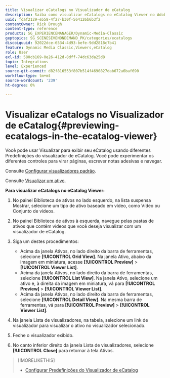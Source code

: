 ```yaml
---
title: Visualizar eCatalogs no Visualizador de eCatalog
description: Saiba como visualizar eCatalogs no eCatalog Viewer no Adobe Dynamic Media Classic.
uuid: fdaf2129-e558-4f27-b30f-564126b6b3f2
contentOwner: Rick Brough
content-type: reference
products: SG_EXPERIENCEMANAGER/Dynamic-Media-Classic
geptopics: SG_SCENESEVENONDEMAND_PK/categories/ecatalogs
discoiquuid: 92022dce-6534-4d93-befe-9dd2818c7b41
feature: Dynamic Media Classic,Viewers,eCatalog
role: User
exl-id: 580cb169-0e26-412d-8dff-74dc63da25d8
topic: Integrations
level: Experienced
source-git-commit: d82f816553f807b514f4690827dab672a6baf690
workflow-type: tm+mt
source-wordcount: '239'
ht-degree: 0%

---
```


# Visualizar eCatalogs no Visualizador de eCatalog{#previewing-ecatalogs-in-the-ecatalog-viewer}

Você pode usar Visualizar para exibir seu eCatalog usando diferentes Predefinições do visualizador de eCatalog. Você pode experimentar os diferentes controles para virar páginas, escrever notas adesivas e navegar.

Consulte [Configurar visualizadores padrão](application-setup.md#configuring_default_viewers).

Consulte [Visualizar um ativo](previewing-asset.md#previewing_an_asset).

**Para visualizar eCatalogs no eCatalog Viewer:**

1. No painel Biblioteca de ativos no lado esquerdo, na lista suspensa Mostrar, selecione um tipo de ativo baseado em vídeo, como Vídeo ou Conjunto de vídeos.
1. No painel Biblioteca de ativos à esquerda, navegue pelas pastas de ativos que contêm vídeos que você deseja visualizar com um visualizador de eCatalog.
1. Siga um destes procedimentos:

   * Acima da janela Ativos, no lado direito da barra de ferramentas, selecione **[!UICONTROL Grid View]**. Na janela Ativo, abaixo da imagem em miniatura, acesse **[!UICONTROL Preview]** > **[!UICONTROL Viewer List]**.
   * Acima da janela Ativos, no lado direito da barra de ferramentas, selecione **[!UICONTROL List View]**. Na janela Ativo, selecione um ativo e, à direita da imagem em miniatura, vá para **[!UICONTROL Preview]** > **[!UICONTROL Viewer List]**.
   * Acima da janela Ativos, no lado direito da barra de ferramentas, selecione **[!UICONTROL Detail View]**. Na mesma barra de ferramentas, vá para **[!UICONTROL Preview]** > **[!UICONTROL Viewer List]**.

1. Na janela Lista de visualizadores, na tabela, selecione um link de visualizador para visualizar o ativo no visualizador selecionado.
1. Feche o visualizador exibido.
1. No canto inferior direito da janela Lista de visualizadores, selecione **[!UICONTROL Close]** para retornar à tela Ativos.

>[!MORELIKETHIS]
>
>* [Configurar Predefinições do Visualizador de eCatalog](setting-ecatalog-viewer-presets.md#setting_up_ecatalog_viewer_presets)
